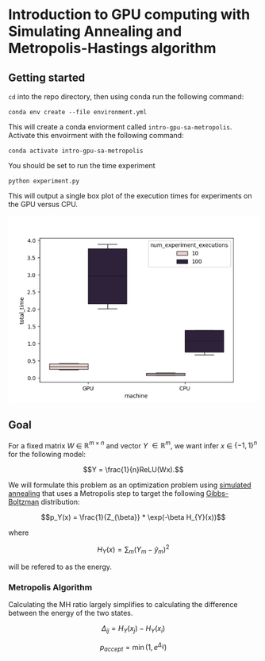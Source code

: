 # Introduction to GPU computing with Simulating Annealing and Metropolis-Hastings algorithm

## Getting started
`cd` into the repo directory, then using conda run the following command:

```{commandline}
conda env create --file environment.yml
```
This will create a conda enviorment called `intro-gpu-sa-metropolis`.
Activate this envoirment with the following command:
```commandline
conda activate intro-gpu-sa-metropolis
```
You should be set to run the time experiment
```commandline
python experiment.py
```
This will output a single box plot of the execution times for experiments on the GPU versus CPU.

![test](plots/benchmarks.png)

## Goal 
For a fixed matrix $W$ $\in$ $\mathbb{R}^{m \times n}$ and vector $Y$ $\in \mathbb{R}^{m}$, we want infer $x$ $\in$ $\{-1,1\}^{n}$ for the following model:

```math
Y = \frac{1}{n}ReLU(Wx).
```

We will formulate this problem as an optimization problem using [simulated annealing](https://en.wikipedia.org/wiki/Simulated_annealing) that uses a Metropolis step to target the following [Gibbs-Boltzman](https://en.wikipedia.org/wiki/Boltzmann_distribution) distribution:
```math
p_Y(x) = \frac{1}{Z_{\beta}} * \exp(-\beta H_{Y}(x))
```
where 
```math
H_{Y}(x) = \sum_{m}(Y_{m} - \hat{y}_{m})^{2}
```
will be refered to as the energy.

### Metropolis Algorithm 
Calculating the MH ratio largely simplifies to calculating the difference between the energy of the two states.

```math
\Delta_{ij} = H_{Y}(x_{j}) - H_{Y}(x_{i})
```

```math
p_{accept}
= 
\min \Big(1, e^{\Delta_{ij}} \Big)
```